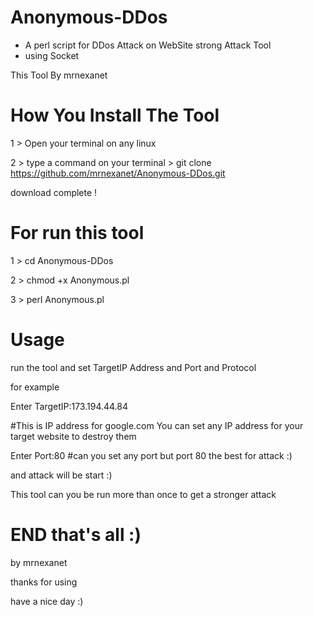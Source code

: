 # Anonymous-DDos

- A perl script for DDos Attack on WebSite strong Attack Tool
- using Socket

This Tool By mrnexanet

# How You Install The Tool

1 > Open your terminal on any linux

2 > type a command on your terminal > git clone  https://github.com/mrnexanet/Anonymous-DDos.git

download complete !

# For run this tool

1 > cd Anonymous-DDos

2 > chmod +x Anonymous.pl

3 > perl Anonymous.pl


# Usage

run the tool and set TargetIP Address and Port and Protocol

for example

Enter TargetIP:173.194.44.84

#This is IP address for google.com You can set any IP address for your target website to destroy them

Enter Port:80 #can you set any port but port 80 the best for attack :)


and attack will be start :)

This tool can you be run more than once to get a stronger attack

# END that's all :)

by mrnexanet

thanks for using

have a nice day :)
